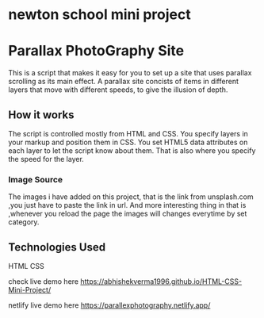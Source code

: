 # newton school mini project
# Parallax PhotoGraphy Site

This is a script that makes it easy for you to set up a site that uses parallax scrolling as its main effect. A parallax site concists of items in different layers that move with different speeds, to give the illusion of depth.




## How it works


The script is controlled mostly from HTML and CSS. You specify layers in your markup and position them in CSS. You set HTML5 data attributes on each layer to let the script know about them. That is also where you specify the speed for the layer.



### Image Source

The images i have added on this project, that is the link from unsplash.com ,you just have to paste the link in url.
And more interesting thing in that is ,whenever you reload the page the images will changes everytime by set category.

## Technologies Used
HTML
CSS


check live demo here 
https://abhishekverma1996.github.io/HTML-CSS-Mini-Project/

netlify live demo here
https://parallexphotography.netlify.app/

